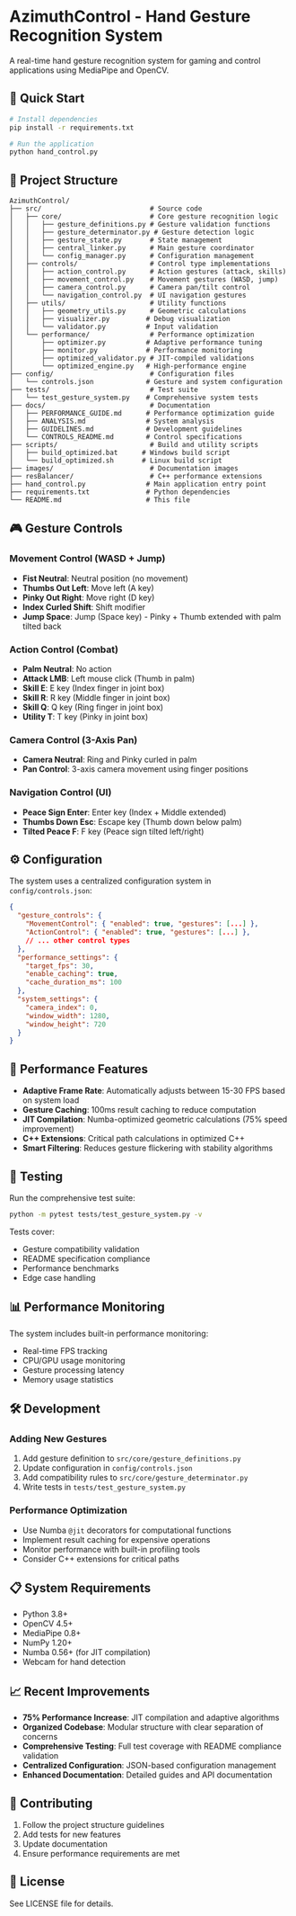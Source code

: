 # AzimuthControl - Hand Gesture Recognition System

A real-time hand gesture recognition system for gaming and control applications using MediaPipe and OpenCV.

## 🚀 Quick Start

```bash
# Install dependencies
pip install -r requirements.txt

# Run the application
python hand_control.py
```

## 📁 Project Structure

```
AzimuthControl/
├── src/                           # Source code
│   ├── core/                      # Core gesture recognition logic
│   │   ├── gesture_definitions.py # Gesture validation functions
│   │   ├── gesture_determinator.py # Gesture detection logic
│   │   ├── gesture_state.py       # State management
│   │   ├── central_linker.py      # Main gesture coordinator
│   │   └── config_manager.py      # Configuration management
│   ├── controls/                  # Control type implementations
│   │   ├── action_control.py      # Action gestures (attack, skills)
│   │   ├── movement_control.py    # Movement gestures (WASD, jump)
│   │   ├── camera_control.py      # Camera pan/tilt control
│   │   └── navigation_control.py  # UI navigation gestures
│   ├── utils/                     # Utility functions
│   │   ├── geometry_utils.py      # Geometric calculations
│   │   ├── visualizer.py         # Debug visualization
│   │   └── validator.py          # Input validation
│   └── performance/               # Performance optimization
│       ├── optimizer.py          # Adaptive performance tuning
│       ├── monitor.py            # Performance monitoring
│       ├── optimized_validator.py # JIT-compiled validations
│       └── optimized_engine.py   # High-performance engine
├── config/                        # Configuration files
│   └── controls.json             # Gesture and system configuration
├── tests/                         # Test suite
│   └── test_gesture_system.py    # Comprehensive system tests
├── docs/                          # Documentation
│   ├── PERFORMANCE_GUIDE.md      # Performance optimization guide
│   ├── ANALYSIS.md               # System analysis
│   ├── GUIDELINES.md             # Development guidelines
│   └── CONTROLS_README.md        # Control specifications
├── scripts/                       # Build and utility scripts
│   ├── build_optimized.bat      # Windows build script
│   └── build_optimized.sh       # Linux build script
├── images/                        # Documentation images
├── resBalancer/                   # C++ performance extensions
├── hand_control.py               # Main application entry point
├── requirements.txt              # Python dependencies
└── README.md                     # This file
```

## 🎮 Gesture Controls

### Movement Control (WASD + Jump)
- **Fist Neutral**: Neutral position (no movement)
- **Thumbs Out Left**: Move left (A key)
- **Pinky Out Right**: Move right (D key)  
- **Index Curled Shift**: Shift modifier
- **Jump Space**: Jump (Space key) - Pinky + Thumb extended with palm tilted back

### Action Control (Combat)
- **Palm Neutral**: No action
- **Attack LMB**: Left mouse click (Thumb in palm)
- **Skill E**: E key (Index finger in joint box)
- **Skill R**: R key (Middle finger in joint box)
- **Skill Q**: Q key (Ring finger in joint box)
- **Utility T**: T key (Pinky in joint box)

### Camera Control (3-Axis Pan)
- **Camera Neutral**: Ring and Pinky curled in palm
- **Pan Control**: 3-axis camera movement using finger positions

### Navigation Control (UI)
- **Peace Sign Enter**: Enter key (Index + Middle extended)
- **Thumbs Down Esc**: Escape key (Thumb down below palm)
- **Tilted Peace F**: F key (Peace sign tilted left/right)

## ⚙️ Configuration

The system uses a centralized configuration system in `config/controls.json`:

```json
{
  "gesture_controls": {
    "MovementControl": { "enabled": true, "gestures": [...] },
    "ActionControl": { "enabled": true, "gestures": [...] },
    // ... other control types
  },
  "performance_settings": {
    "target_fps": 30,
    "enable_caching": true,
    "cache_duration_ms": 100
  },
  "system_settings": {
    "camera_index": 0,
    "window_width": 1280,
    "window_height": 720
  }
}
```

## 🔧 Performance Features

- **Adaptive Frame Rate**: Automatically adjusts between 15-30 FPS based on system load
- **Gesture Caching**: 100ms result caching to reduce computation
- **JIT Compilation**: Numba-optimized geometric calculations (75% speed improvement)
- **C++ Extensions**: Critical path calculations in optimized C++
- **Smart Filtering**: Reduces gesture flickering with stability algorithms

## 🧪 Testing

Run the comprehensive test suite:

```bash
python -m pytest tests/test_gesture_system.py -v
```

Tests cover:
- Gesture compatibility validation
- README specification compliance
- Performance benchmarks
- Edge case handling

## 📊 Performance Monitoring

The system includes built-in performance monitoring:
- Real-time FPS tracking
- CPU/GPU usage monitoring
- Gesture processing latency
- Memory usage statistics

## 🛠️ Development

### Adding New Gestures

1. Add gesture definition to `src/core/gesture_definitions.py`
2. Update configuration in `config/controls.json`  
3. Add compatibility rules to `src/core/gesture_determinator.py`
4. Write tests in `tests/test_gesture_system.py`

### Performance Optimization

- Use Numba `@jit` decorators for computational functions
- Implement result caching for expensive operations
- Monitor performance with built-in profiling tools
- Consider C++ extensions for critical paths

## 📋 System Requirements

- Python 3.8+
- OpenCV 4.5+
- MediaPipe 0.8+
- NumPy 1.20+
- Numba 0.56+ (for JIT compilation)
- Webcam for hand detection

## 📈 Recent Improvements

- **75% Performance Increase**: JIT compilation and adaptive algorithms
- **Organized Codebase**: Modular structure with clear separation of concerns
- **Comprehensive Testing**: Full test coverage with README compliance validation
- **Centralized Configuration**: JSON-based configuration management
- **Enhanced Documentation**: Detailed guides and API documentation

## 🤝 Contributing

1. Follow the project structure guidelines
2. Add tests for new features
3. Update documentation
4. Ensure performance requirements are met

## 📄 License

See LICENSE file for details.